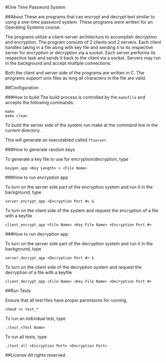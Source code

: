 #One Time Password System

##About
These are programs that can encrypt and decrypt text similar to using a one-time password system. These programs were written for an Operating Systems course.

The programs utilize a client-server architecture to accomplish decryption and encryption.  The program consists of 2 clients and 2 servers. Each client handles taking in a file along with key file and sending it to its respective server for encryption or decryption via a socket. Each server performs its respective task and sends it back to the client via a socket. Servers may run in the background and accept multiple connections.

Both the client and server side of the programs are written in C. The programs support unix files as long all characters in the file are valid.


##Configuration

###How to build
The build process is controlled by the `makefile` and accepts the following commands:
```
make
make clean
```
To build the server side of the system run make at the command line in the current directory.

This will generate an executabled called `ftserver`.

###How to generate random keys

To generate a key file to use for encryption/decryption, type
```
keygen_app <Key Length> < <File Name>
```

###How to run encryption app

To turn on the server side part of the encryption system and run it in the background, type
```
server_encrypt_app <Encryption Port #> &
```

To turn on the client side of the system and request the encryption of a file with a keyfile
```
client_encrypt_app <File Name> <Key File Name> <Encryption Port #>
```



###How to run decryption app

To turn on the server side part of the decryption system and run it in the background, type
```
server_decrypt_app <Decryption Port #> &
```

To turn on the client side of the decryption system and request the decryption of a file with a keyfile
```
client_decrypt_app <File Name> <Key File Name> <Decryption Port #>
```



##Run Tests

Ensure that all test files have proper permisions for running.
```
chmod +x test_*
```
To run an individual test, type
```
./test_<Test Name>
```
To run all tests, type
```
./test_all <Encryption Port> <Decryption Port>
```


##License
All rights reserved.




     
     
